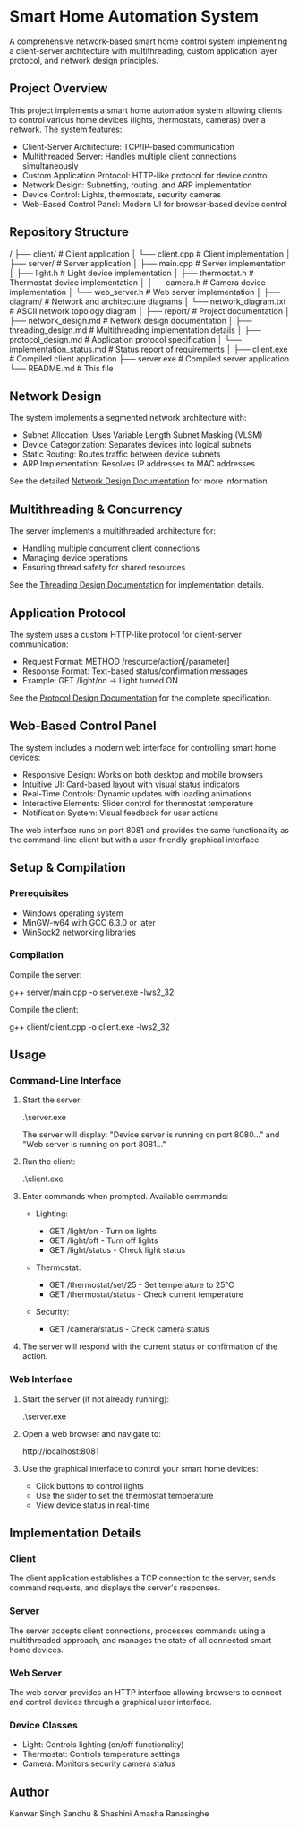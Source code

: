 # Smart Home Automation System

A comprehensive network-based smart home control system implementing a client-server architecture with multithreading, custom application layer protocol, and network design principles.

## Project Overview

This project implements a smart home automation system allowing clients to control various home devices (lights, thermostats, cameras) over a network. The system features:

- Client-Server Architecture: TCP/IP-based communication
- Multithreaded Server: Handles multiple client connections simultaneously
- Custom Application Protocol: HTTP-like protocol for device control
- Network Design: Subnetting, routing, and ARP implementation
- Device Control: Lights, thermostats, security cameras
- Web-Based Control Panel: Modern UI for browser-based device control

## Repository Structure


/
├── client/             # Client application
│   └── client.cpp      # Client implementation
│
├── server/             # Server application 
│   ├── main.cpp        # Server implementation
│   ├── light.h         # Light device implementation
│   ├── thermostat.h    # Thermostat device implementation
│   ├── camera.h        # Camera device implementation
│   └── web_server.h    # Web server implementation
│
├── diagram/            # Network and architecture diagrams
│   └── network_diagram.txt  # ASCII network topology diagram
│
├── report/             # Project documentation
│   ├── network_design.md    # Network design documentation
│   ├── threading_design.md  # Multithreading implementation details
│   ├── protocol_design.md   # Application protocol specification
│   └── implementation_status.md # Status report of requirements
│
├── client.exe          # Compiled client application
├── server.exe          # Compiled server application
└── README.md           # This file


## Network Design

The system implements a segmented network architecture with:

- Subnet Allocation: Uses Variable Length Subnet Masking (VLSM)
- Device Categorization: Separates devices into logical subnets
- Static Routing: Routes traffic between device subnets
- ARP Implementation: Resolves IP addresses to MAC addresses

See the detailed [Network Design Documentation](report/network_design.md) for more information.

## Multithreading & Concurrency

The server implements a multithreaded architecture for:

- Handling multiple concurrent client connections
- Managing device operations
- Ensuring thread safety for shared resources

See the [Threading Design Documentation](report/threading_design.md) for implementation details.

## Application Protocol

The system uses a custom HTTP-like protocol for client-server communication:

- Request Format: METHOD /resource/action[/parameter]
- Response Format: Text-based status/confirmation messages
- Example: GET /light/on → Light turned ON

See the [Protocol Design Documentation](report/protocol_design.md) for the complete specification.

## Web-Based Control Panel

The system includes a modern web interface for controlling smart home devices:

- Responsive Design: Works on both desktop and mobile browsers
- Intuitive UI: Card-based layout with visual status indicators
- Real-Time Controls: Dynamic updates with loading animations
- Interactive Elements: Slider control for thermostat temperature
- Notification System: Visual feedback for user actions

The web interface runs on port 8081 and provides the same functionality as the command-line client but with a user-friendly graphical interface.

## Setup & Compilation

### Prerequisites

- Windows operating system
- MinGW-w64 with GCC 6.3.0 or later
- WinSock2 networking libraries

### Compilation

Compile the server:

g++ server/main.cpp -o server.exe -lws2_32


Compile the client:

g++ client/client.cpp -o client.exe -lws2_32


## Usage

### Command-Line Interface

1. Start the server:
   
   .\server.exe
   
   The server will display: "Device server is running on port 8080..." and "Web server is running on port 8081..."

2. Run the client:
   
   .\client.exe
   

3. Enter commands when prompted. Available commands:

   - Lighting:
     - GET /light/on - Turn on lights
     - GET /light/off - Turn off lights
     - GET /light/status - Check light status

   - Thermostat:
     - GET /thermostat/set/25 - Set temperature to 25°C
     - GET /thermostat/status - Check current temperature

   - Security:
     - GET /camera/status - Check camera status

4. The server will respond with the current status or confirmation of the action.

### Web Interface

1. Start the server (if not already running):
   
   .\server.exe
   

2. Open a web browser and navigate to:
   
   http://localhost:8081
   

3. Use the graphical interface to control your smart home devices:
   - Click buttons to control lights
   - Use the slider to set the thermostat temperature
   - View device status in real-time

## Implementation Details

### Client

The client application establishes a TCP connection to the server, sends command requests, and displays the server's responses.

### Server

The server accepts client connections, processes commands using a multithreaded approach, and manages the state of all connected smart home devices.

### Web Server

The web server provides an HTTP interface allowing browsers to connect and control devices through a graphical user interface.

### Device Classes

- Light: Controls lighting (on/off functionality)
- Thermostat: Controls temperature settings
- Camera: Monitors security camera status


## Author
Kanwar Singh Sandhu & Shashini Amasha Ranasinghe
